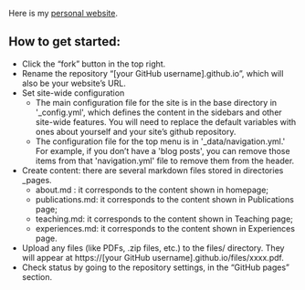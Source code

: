 Here is my [personal website](https://caohaiwen.github.io/).

## How to get started:
- Click the “fork” button in the top right.
- Rename the repository “[your GitHub username].github.io”, which will also be your website’s URL.
- Set site-wide configuration
  - The main configuration file for the site is in the base directory in '_config.yml', which defines the content in the sidebars and other site-wide features. You will need to replace the default variables with ones about yourself and your site’s github repository. 
  - The configuration file for the top menu is in '_data/navigation.yml.' For example, if you don’t have a 'blog posts', you can remove those items from that 'navigation.yml' file to remove them from the header.
- Create content: there are several markdown files stored in directories _pages.
  - about.md       : it corresponds to the content shown in homepage;
  - publications.md: it corresponds to the content shown in Publications page;
  - teaching.md:     it corresponds to the content shown in Teaching page;
  - experiences.md:  it corresponds to the content shown in Experiences page.
- Upload any files (like PDFs, .zip files, etc.) to the files/ directory. They will appear at https://[your GitHub username].github.io/files/xxxx.pdf.
- Check status by going to the repository settings, in the “GitHub pages” section.

  

